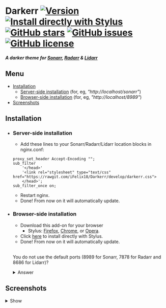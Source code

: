 # Darkerr [![Version][version]][1] [![Install directly with Stylus][stylus]][2] [![GitHub stars][stars]][3] [![GitHub issues][issues]][4] [![GitHub license][license]][5]
**_A darker theme for [Sonarr], [Radarr] &amp; [Lidarr]_**

## Menu
* [Installation]
    * [Server-side installation] (for, eg,  _"http://<span></span>localhost/sonarr"_)
    * [Browser-side installation] (for, eg,  _"http://<span></span>localhost/8989"_)
* [Screenshots]

## Installation
* ### Server-side installation
    * Add these lines to your Sonarr/Radarr/Lidarr location blocks in nginx.conf:
    ```nginx		
    proxy_set_header Accept-Encoding "";
    sub_filter
        '</head>'
        '<link rel="stylesheet" type="text/css" href="https://rawgit.com/iFelix18/Darkerr/develop/darkerr.css">
        </head>';
    sub_filter_once on;
    ```
  * Restart nginx.
  * Done! From now on it will automatically update.

* ### Browser-side installation
    * Download this add-on for your browser
        * Stylus: [Firefox][6], [Chrome][7],  or [Opera][8].
    * Click [here][2] to install directly with Stylus.
    * Done! From now on it will automatically update.</br></br>

    You do not use the default ports (8989 for Sonarr, 7878 for Radarr and 8686 for Lidarr)?
    <details><summary>Answer</summary>
    
    If so, just change this string via Stylus, from:
    ```regex
    ((http(s?)):\\/\\/)?[-A-Za-z0-9+&@#/%?=~_|!:,.;]+(8989|7878|8686)+(.*)
    ```
    to:
    ```regex
    ((http(s?)):\\/\\/)?[-A-Za-z0-9+&@#/%?=~_|!:,.;]+(your custom Sonarr port|your custom Radarr port|your custom Lidarr port)+(.*)
    ```
    (Note: for each update of Darkerr, this change must be done again)
    </details>

## Screenshots
<details><summary>Show</summary>
</details>

[version]: https://img.shields.io/badge/version-3.0.0--beta5-ED1C24.svg?longCache=true&style=flat-square
[1]: #
[stylus]: https://img.shields.io/badge/install%20directly%20with-Stylus-00adad.svg?longCache=true&style=flat-square "Click here!"
[2]: https://rawgit.com/iFelix18/Darkerr/develop/darkerr.user.css
[stars]: https://img.shields.io/github/stars/iFelix18/Darkerr.svg?longCache=true&style=flat-square
[3]: https://github.com/iFelix18/Darkerr/stargazers
[issues]: https://img.shields.io/github/issues/iFelix18/Darkerr.svg?longCache=true&style=flat-square
[4]: https://github.com/iFelix18/Darkerr/issues
[license]: https://img.shields.io/github/license/iFelix18/Darkerr.svg?longCache=true&style=flat-square
[5]: https://creativecommons.org/licenses/by-sa/4.0/

[Sonarr]: https://github.com/Sonarr/Sonarr
[Radarr]: https://github.com/Radarr/Radarr
[Lidarr]: https://github.com/lidarr/Lidarr

[Installation]: README.md#installation
[Server-side installation]: README.md#server-side-installation
[Browser-side installation]: README.md#browser-side-installation
[Screenshots]: README.md#screenshots

[6]: https://addons.mozilla.org/firefox/addon/styl-us/
[7]: https://chrome.google.com/webstore/detail/clngdbkpkpeebahjckkjfobafhncgmne
[8]: https://addons.opera.com/extensions/details/stylus/
